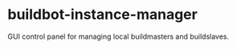 buildbot-instance-manager
=========================

GUI control panel for managing local buildmasters and buildslaves.
